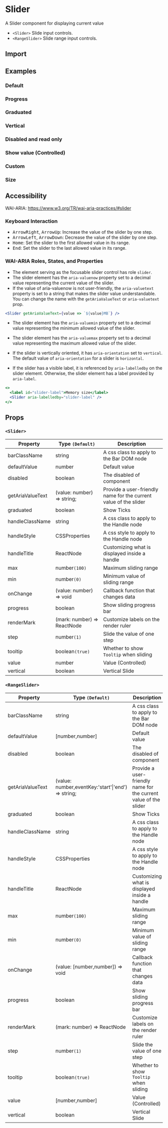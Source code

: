 # Slider

A Slider component for displaying current value

- `<Slider>` Slide input controls.
- `<RangeSlider>` Slide range input controls.

## Import

<!--{include:(components/slider/fragments/import.md)}-->

## Examples

### Default

<!--{include:`basic.md`}-->

### Progress

<!--{include:`progress.md`}-->

### Graduated

<!--{include:`graduated.md`}-->

### Vertical

<!--{include:`vertical.md`}-->

### Disabled and read only

<!--{include:`disabled.md`}-->

### Show value (Controlled)

<!--{include:`value.md`}-->

### Custom

<!--{include:`custom.md`}-->

### Size

<!--{include:`size.md`}-->

## Accessibility

WAI-ARIA: https://www.w3.org/TR/wai-aria-practices/#slider

### Keyboard Interaction

- <kbd>ArrowRight</kbd>, <kbd>ArrowUp</kbd>: Increase the value of the slider by one step.
- <kbd>ArrowLeft</kbd>, <kbd>ArrowDown</kbd>: Decrease the value of the slider by one step.
- <kbd>Home</kbd>: Set the slider to the first allowed value in its range.
- <kbd>End</kbd>: Set the slider to the last allowed value in its range.

### WAI-ARIA Roles, States, and Properties

- The element serving as the focusable slider control has role `slider`.
- The slider element has the `aria-valuenow` property set to a decimal value representing the current value of the slider.
- If the value of aria-valuenow is not user-friendly, the `aria-valuetext` property is set to a string that makes the slider value understandable. You can change the name with the `getAriaValueText` or `aria-valuetext` prop.

```jsx
<Slider getAriaValueText={value => `${value}MB`} />
```

- The slider element has the `aria-valuemin` property set to a decimal value representing the minimum allowed value of the slider.
- The slider element has the `aria-valuemax` property set to a decimal value representing the maximum allowed value of the slider.

- If the slider is vertically oriented, it has `aria-orientation` set to `vertical`. The default value of `aria-orientation` for a slider is `horizontal`.

- If the slider has a visible label, it is referenced by `aria-labelledby` on the slider element. Otherwise, the slider element has a label provided by `aria-label`.

```jsx
<>
  <label id="slider-label">Memory size</label>
  <Slider aria-labelledby="slider-label" />
</>
```

## Props

### `<Slider>`

| Property         | Type `(Default)`            | Description                                                      |
| ---------------- | --------------------------- | ---------------------------------------------------------------- |
| barClassName     | string                      | A css class to apply to the Bar DOM node                         |
| defaultValue     | number                      | Default value                                                    |
| disabled         | boolean                     | The disabled of component                                        |
| getAriaValueText | (value: number) => string;  | Provide a user-friendly name for the current value of the slider |
| graduated        | boolean                     | Show Ticks                                                       |
| handleClassName  | string                      | A css class to apply to the Handle node                          |
| handleStyle      | CSSProperties               | A css style to apply to the Handle node                          |
| handleTitle      | ReactNode                   | Customizing what is displayed inside a handle                    |
| max              | number`(100)`               | Maximum sliding range                                            |
| min              | number`(0)`                 | Minimum value of sliding range                                   |
| onChange         | (value: number) => void     | Callback function that changes data                              |
| progress         | boolean                     | Show sliding progress bar                                        |
| renderMark       | (mark: number) => ReactNode | Customize labels on the render ruler                             |
| step             | number`(1)`                 | Slide the value of one step                                      |
| tooltip          | boolean`(true)`             | Whether to show `Tooltip` when sliding                           |
| value            | number                      | Value (Controlled)                                               |
| vertical         | boolean                     | Vertical Slide                                                   |

### `<RangeSlider>`

| Property         | Type `(Default)`                                       | Description                                                      |
| ---------------- | ------------------------------------------------------ | ---------------------------------------------------------------- |
| barClassName     | string                                                 | A css class to apply to the Bar DOM node                         |
| defaultValue     | [number,number]                                        | Default value                                                    |
| disabled         | boolean                                                | The disabled of component                                        |
| getAriaValueText | (value: number,eventKey:'start'&#124;'end') => string; | Provide a user-friendly name for the current value of the slider |
| graduated        | boolean                                                | Show Ticks                                                       |
| handleClassName  | string                                                 | A css class to apply to the Handle node                          |
| handleStyle      | CSSProperties                                          | A css style to apply to the Handle node                          |
| handleTitle      | ReactNode                                              | Customizing what is displayed inside a handle                    |
| max              | number`(100)`                                          | Maximum sliding range                                            |
| min              | number`(0)`                                            | Minimum value of sliding range                                   |
| onChange         | (value: [number,number]) => void                       | Callback function that changes data                              |
| progress         | boolean                                                | Show sliding progress bar                                        |
| renderMark       | (mark: number) => ReactNode                            | Customize labels on the render ruler                             |
| step             | number`(1)`                                            | Slide the value of one step                                      |
| tooltip          | boolean`(true)`                                        | Whether to show `Tooltip` when sliding                           |
| value            | [number,number]                                        | Value (Controlled)                                               |
| vertical         | boolean                                                | Vertical Slide                                                   |
